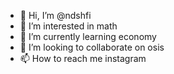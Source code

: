 - 👋 Hi, I’m @ndshfi
- 👀 I’m interested in math
- 🌱 I’m currently learning economy
- 💞️ I’m looking to collaborate on osis
- 📫 How to reach me instagram

<!---
ndshfi/ndshfi is a ✨ special ✨ repository because its `README.md` (this file) appears on your GitHub profile.
You can click the Preview link to take a look at your changes.
--->
